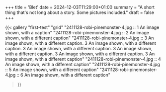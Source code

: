 +++
title = 'Blet'
date = 2024-12-03T11:29:00+01:00
summary = "A short thing that's not long about a story. Some pictures included."
draft = false
+++

{{< gallery "first-test" "grid"
"2411128-robi-pinemonster-4.jpg :: 1 An image shown, with a caption" 
"2411128-robi-pinemonster-4.jpg :: 2 An image shown, with a different caption"
"2411128-robi-pinemonster-4.jpg :: 3 An image shown, with a different caption. 3 An image shown, with a different caption. 3 An image shown, with a different caption. 3 An image shown, with a different caption. 3 An image shown, with a different caption. 3 An image shown, with a different caption"
"2411128-robi-pinemonster-4.jpg :: 4 An image shown, with a different caption"
"2411128-robi-pinemonster-4.jpg :: 5 An image shown, with a different caption"
"2411128-robi-pinemonster-4.jpg :: 6 An image shown, with a different caption" 
>}}